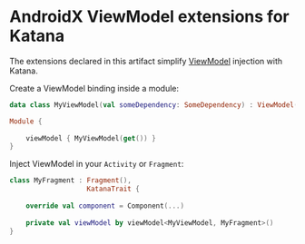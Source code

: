 # AndroidX ViewModel extensions for Katana

The extensions declared in this artifact simplify [ViewModel](https://developer.android.com/topic/libraries/architecture/viewmodel)
injection with Katana.

Create a ViewModel binding inside a module:

```kotlin
data class MyViewModel(val someDependency: SomeDependency) : ViewModel()

Module {
    
    viewModel { MyViewModel(get()) }
}
```

Inject ViewModel in your `Activity` or `Fragment`:

```kotlin
class MyFragment : Fragment(),
                   KatanaTrait {
                   
    override val component = Component(...)
    
    private val viewModel by viewModel<MyViewModel, MyFragment>() 
}
```
